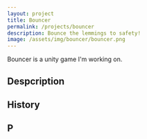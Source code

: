 ```yaml
---
layout: project
title: Bouncer
permalink: /projects/bouncer
description: Bounce the lemmings to safety!
image: /assets/img/bouncer/bouncer.png
---
```

Bouncer is a unity game I'm working on.

## Despcription

## History

## P